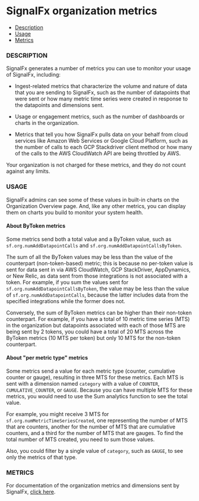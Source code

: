 # SignalFx organization metrics


- [Description](#description)
- [Usage](#usage)
- [Metrics](#metrics)


### DESCRIPTION

SignalFx generates a number of metrics you can use to monitor your usage of SignalFx, including:

-  Ingest-related metrics that characterize the volume and nature of data that you are sending to SignalFx, such as the number of datapoints that were sent or how many metric time series were created in response to the datapoints and dimensions sent.

-  Usage or engagement metrics, such as the number of dashboards or charts in the organization.

-  Metrics that tell you how SignalFx pulls data on your behalf from cloud services like Amazon Web Services or Google Cloud Platform, such as the number of calls to each GCP Stackdriver client method or how many of the calls to the AWS CloudWatch API are being throttled by AWS.

Your organization is not charged for these metrics, and they do not count against any limits.


### USAGE

SignalFx admins can see some of these values in built-in charts on the Organization Overview page. And, like any other metrics, you can display them on charts you build to monitor your system health.


#### About ByToken metrics

Some metrics send both a total value and a ByToken value, such as `sf.org.numAddDatapointCalls` and `sf.org.numAddDatapointCallsByToken`.

The sum of all the ByToken values may be less than the value of the counterpart (non-token-based) metric; this is because no per-token value is sent for data sent in via AWS CloudWatch, GCP StackDriver, AppDynamics, or New Relic, as data sent from those integrations is not associated with a token. For example, if you sum the values sent for `sf.org.numAddDatapointCallsByToken`, the value may be less than the value of `sf.org.numAddDatapointCalls`, because the latter includes data from the specified integrations while the former does not.

Conversely, the sum of ByToken metrics can be higher than their non-token counterpart. For example, if you have a total of 10 metric time series (MTS) in the organization but datapoints associated with each of those MTS are being sent by 2 tokens, you could have a total of 20 MTS across the ByToken metrics (10 MTS per token) but only 10 MTS for the non-token counterpart. 

#### About "per metric type" metrics

Some metrics send a value for each metric type (counter, cumulative counter or gauge), resulting in three MTS for these metrics. Each MTS is sent with a dimension named `category` with a value of `COUNTER`, `CUMULATIVE_COUNTER`, or `GAUGE`. Because you can have multiple MTS for these metrics, you would need to use the Sum analytics function to see the total value. 

For example, you might receive 3 MTS for `sf.org.numMetricTimeSeriesCreated`, one representing the number of MTS that are counters, another for the number of MTS that are cumulative counters, and a third for the number of MTS that are gauges. To find the total number of MTS created, you need to sum those values.

Also, you could filter by a single value of `category`, such as `GAUGE`, to see only the metrics of that type.

### METRICS

For documentation of the organization metrics and dimensions sent by SignalFx, [click here](./docs).

